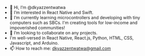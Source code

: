 - 👋 Hi, I’m @dkyazzentwatwa
- 👀 I’m interested in React Native and Swift.
- 🌱 I’m currently learning microcontrollers and developing with tiny computers such as SBCs. I'm creating tools for low-income and impoverished communities!
- 💞️ I’m looking to collaborate on any projects.
- I'm well-versed in React Native, React.js, Python, HTML, CSS, Javascript, and Arduino.
- 📫 How to reach me: dkyazzentwatwa@gmail.com

<!---
dkyazzentwatwa/dkyazzentwatwa is a ✨ special ✨ repository because its `README.md` (this file) appears on your GitHub profile.
You can click the Preview link to take a look at your changes.
--->
